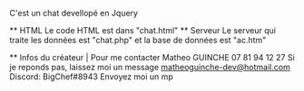 C'est un chat devellopé en Jquery

** HTML
Le code HTML est dans "chat.html"
** Serveur
Le serveur qui traite les données est "chat.php"
et la base de données est "ac.htm"

** Infos du créateur | Pour me contacter
Matheo GUINCHE
07 81 94 12 27		Si je reponds pas, laissez moi un message
matheoguinche-dev@hotmail.com
Discord: BigChef#8943			Envoyez moi un mp
